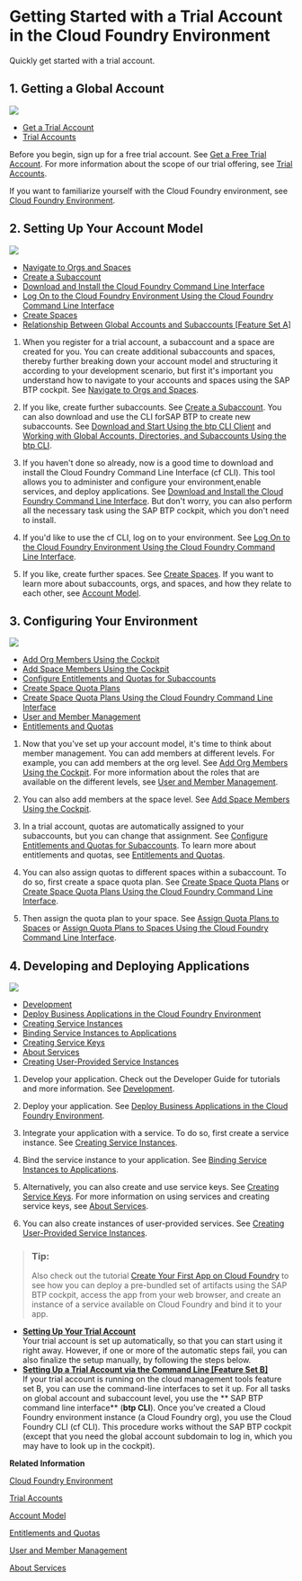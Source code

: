 <!-- loioe50ab7b423f04a8db301d7678946626e -->

# Getting Started with a Trial Account in the Cloud Foundry Environment

Quickly get started with a trial account.



<a name="loioe50ab7b423f04a8db301d7678946626e__section_ncd_t5k_wbb"/>

## 1. Getting a Global Account

![](images/Trial_1-Getting_a_Global_Account_0f1ece7.png)

-   [Get a Trial Account](Getting_a_Global_Account_d61c281.md#loio42e7e54590424e65969fced1acd47694)
-   [Trial Accounts](../10-concepts/Trial_Accounts_046f127.md)

Before you begin, sign up for a free trial account. See [Get a Free Trial Account](Getting_a_Global_Account_d61c281.md#loio42e7e54590424e65969fced1acd47694). For more information about the scope of our trial offering, see [Trial Accounts](../10-concepts/Trial_Accounts_046f127.md).

If you want to familiarize yourself with the Cloud Foundry environment, see [Cloud Foundry Environment](../10-concepts/Cloud_Foundry_Environment_9c7092c.md#loio9c7092c7b7ae4d49bc8ae35fdd0e0b18).



<a name="loioe50ab7b423f04a8db301d7678946626e__section_gns_3vk_wbb"/>

## 2. Setting Up Your Account Model

![](images/Image_Map_Trial_2-Setting_Up_Your_Account_Model_6980fff.png)

-   [Navigate to Orgs and Spaces](../50-administration-and-ops/Navigate_to_Orgs_and_Spaces_5bf8735.md)
-   [Create a Subaccount](../50-administration-and-ops/Create_a_Subaccount_05280a1.md)
-   [Download and Install the Cloud Foundry Command Line Interface](../50-administration-and-ops/Download_and_Install_the_Cloud_Foundry_Command_Line_Interface_4ef907a.md)
-   [Log On to the Cloud Foundry Environment Using the Cloud Foundry Command Line Interface](../50-administration-and-ops/Log_On_to_the_Cloud_Foundry_Environment_Using_the_Cloud_Foundry_Command_Line_Interface_7a37d66.md)
-   [Create Spaces](../50-administration-and-ops/Create_Spaces_2f6ed22.md)
-   [Relationship Between Global Accounts and Subaccounts \[Feature Set A\]](../10-concepts/Account_Model_8ed4a70.md#loioeeda449cf252418a97e0f7c9abd30b9a)

1.  When you register for a trial account, a subaccount and a space are created for you. You can create additional subaccounts and spaces, thereby further breaking down your account model and structuring it according to your development scenario, but first it's important you understand how to navigate to your accounts and spaces using the SAP BTP cockpit. See [Navigate to Orgs and Spaces](../50-administration-and-ops/Navigate_to_Orgs_and_Spaces_5bf8735.md).

2.  If you like, create further subaccounts. See [Create a Subaccount](../50-administration-and-ops/Create_a_Subaccount_05280a1.md). You can also download and use the CLI forSAP BTP to create new subaccounts. See [Download and Start Using the btp CLI Client](../50-administration-and-ops/Download_and_Start_Using_the_btp_CLI_Client_8a8f17f.md) and [Working with Global Accounts, Directories, and Subaccounts Using the btp CLI](../50-administration-and-ops/Working_with_Global_Accounts,_Directories,_and_Subaccounts_Using_the_btp_CLI_85a683e.md).

3.  If you haven't done so already, now is a good time to download and install the Cloud Foundry Command Line Interface \(cf CLI\). This tool allows you to administer and configure your environment,enable services, and deploy applications. See [Download and Install the Cloud Foundry Command Line Interface](../50-administration-and-ops/Download_and_Install_the_Cloud_Foundry_Command_Line_Interface_4ef907a.md). But don't worry, you can also perform all the necessary task using the SAP BTP cockpit, which you don't need to install.
4.  If you'd like to use the cf CLI, log on to your environment. See [Log On to the Cloud Foundry Environment Using the Cloud Foundry Command Line Interface](../50-administration-and-ops/Log_On_to_the_Cloud_Foundry_Environment_Using_the_Cloud_Foundry_Command_Line_Interface_7a37d66.md).
5.  If you like, create further spaces. See [Create Spaces](../50-administration-and-ops/Create_Spaces_2f6ed22.md). If you want to learn more about subaccounts, orgs, and spaces, and how they relate to each other, see [Account Model](../10-concepts/Account_Model_8ed4a70.md#loio8ed4a705efa0431b910056c0acdbf377).



<a name="loioe50ab7b423f04a8db301d7678946626e__section_qr5_wwk_wbb"/>

## 3. Configuring Your Environment

![](images/Image_Map_Trial_3-Configuring_Your_Account_Environment_e7028c5.png)

-   [Add Org Members Using the Cockpit](../50-administration-and-ops/Add_Org_Members_Using_the_Cockpit_a4eeaf1.md)
-   [Add Space Members Using the Cockpit](../50-administration-and-ops/Add_Space_Members_Using_the_Cockpit_81d0b4d.md)
-   [Configure Entitlements and Quotas for Subaccounts](../50-administration-and-ops/Configure_Entitlements_and_Quotas_for_Subaccounts_5ba357b.md)
-   [Create Space Quota Plans](../50-administration-and-ops/Create_Space_Quota_Plans_b13c4a2.md)
-   [Create Space Quota Plans Using the Cloud Foundry Command Line Interface](../50-administration-and-ops/Create_Space_Quota_Plans_Using_the_Cloud_Foundry_Command_Line_Interface_504fde9.md)
-   [User and Member Management](../10-concepts/User_and_Member_Management_cc1c676.md)
-   [Entitlements and Quotas](../10-concepts/Entitlements_and_Quotas_00aa2c2.md)

1.  Now that you've set up your account model, it's time to think about member management. You can add members at different levels. For example, you can add members at the org level. See [Add Org Members Using the Cockpit](../50-administration-and-ops/Add_Org_Members_Using_the_Cockpit_a4eeaf1.md). For more information about the roles that are available on the different levels, see [User and Member Management](../10-concepts/User_and_Member_Management_cc1c676.md).

2.  You can also add members at the space level. See [Add Space Members Using the Cockpit](../50-administration-and-ops/Add_Space_Members_Using_the_Cockpit_81d0b4d.md).
3.  In a trial account, quotas are automatically assigned to your subaccounts, but you can change that assignment. See [Configure Entitlements and Quotas for Subaccounts](../50-administration-and-ops/Configure_Entitlements_and_Quotas_for_Subaccounts_5ba357b.md). To learn more about entitlements and quotas, see [Entitlements and Quotas](../10-concepts/Entitlements_and_Quotas_00aa2c2.md).
4.  You can also assign quotas to different spaces within a subaccount. To do so, first create a space quota plan. See [Create Space Quota Plans](../50-administration-and-ops/Create_Space_Quota_Plans_b13c4a2.md) or [Create Space Quota Plans Using the Cloud Foundry Command Line Interface](../50-administration-and-ops/Create_Space_Quota_Plans_Using_the_Cloud_Foundry_Command_Line_Interface_504fde9.md).
5.  Then assign the quota plan to your space. See [Assign Quota Plans to Spaces](../50-administration-and-ops/Assign_Quota_Plans_to_Spaces_13028c4.md) or [Assign Quota Plans to Spaces Using the Cloud Foundry Command Line Interface](../50-administration-and-ops/Assign_Quota_Plans_to_Spaces_Using_the_Cloud_Foundry_Command_Line_Interface_d1e4203.md).



<a name="loioe50ab7b423f04a8db301d7678946626e__section_w1d_txk_wbb"/>

## 4. Developing and Deploying Applications

![](images/Image_Map_Trial_4-Developing_and_Deploying_Applications_Using_Services_d99d10d.png)

-   [Development](../30-development/Development_c2fec62.md)
-   [Deploy Business Applications in the Cloud Foundry Environment](../30-development/Deploy_Business_Applications_in_the_Cloud_Foundry_Environment_4946ea5.md)
-   [Creating Service Instances](../30-development/Creating_Service_Instances_8221b74.md)
-   [Binding Service Instances to Applications](../30-development/Binding_Service_Instances_to_Applications_e98280a.md)
-   [Creating Service Keys](../30-development/Creating_Service_Keys_4514a14.md)
-   [About Services](../30-development/About_Services_d1d0fc8.md)
-   [Creating User-Provided Service Instances](../30-development/Creating_User-Provided_Service_Instances_a44355e.md)

1.  Develop your application. Check out the Developer Guide for tutorials and more information. See [Development](../30-development/Development_c2fec62.md).

2.  Deploy your application. See [Deploy Business Applications in the Cloud Foundry Environment](../30-development/Deploy_Business_Applications_in_the_Cloud_Foundry_Environment_4946ea5.md).
3.  Integrate your application with a service. To do so, first create a service instance. See [Creating Service Instances](../30-development/Creating_Service_Instances_8221b74.md).

4.  Bind the service instance to your application. See [Binding Service Instances to Applications](../30-development/Binding_Service_Instances_to_Applications_e98280a.md).
5.  Alternatively, you can also create and use service keys. See [Creating Service Keys](../30-development/Creating_Service_Keys_4514a14.md). For more information on using services and creating service keys, see [About Services](../30-development/About_Services_d1d0fc8.md).
6.  You can also create instances of user-provided services. See [Creating User-Provided Service Instances](../30-development/Creating_User-Provided_Service_Instances_a44355e.md).

> ### Tip:  
> Also check out the tutorial [Create Your First App on Cloud Foundry](https://developers.sap.com/group.scp-3-first-app.html) to see how you can deploy a pre-bundled set of artifacts using the SAP BTP cockpit, access the app from your web browser, and create an instance of a service available on Cloud Foundry and bind it to your app.

-   **[Setting Up Your Trial Account](Setting_Up_Your_Trial_Account_fa5deb9.md#loiofa5deb9cc4be4ca58070456cd2c47647 "Your trial account is set up automatically, so that you can start using it right away. However, if one or more of the automatic steps
		fail, you can also finalize the setup manually, by following the steps below. ")**  
Your trial account is set up automatically, so that you can start using it right away. However, if one or more of the automatic steps fail, you can also finalize the setup manually, by following the steps below.
-   **[Setting Up a Trial Account via the Command Line \[Feature Set B\]](Setting_Up_a_Trial_Account_via_the_Command_Line_Feature_Set_B_a21360f.md "If your trial account is running on the cloud management tools feature set
                                    B, you can use the
		command-line interfaces to set it up. For all tasks on global account and subaccount level,
		you use the 
			SAP BTP command line
			interface (btp CLI). Once you’ve created a Cloud
                                Foundry
		environment instance (a Cloud
                                Foundry org),
		you use the Cloud
                                Foundry CLI (cf
		CLI). This procedure works without the SAP BTP
                                    cockpit (except that you need the
		global account subdomain to log in, which you may have to look up in the
		cockpit).")**  
If your trial account is running on the cloud management tools feature set B, you can use the command-line interfaces to set it up. For all tasks on global account and subaccount level, you use the ** SAP BTP command line interface** \(**btp CLI**\). Once you’ve created a Cloud Foundry environment instance \(a Cloud Foundry org\), you use the Cloud Foundry CLI \(cf CLI\). This procedure works without the SAP BTP cockpit \(except that you need the global account subdomain to log in, which you may have to look up in the cockpit\).

**Related Information**  


[Cloud Foundry Environment](../10-concepts/Cloud_Foundry_Environment_9c7092c.md#loio9c7092c7b7ae4d49bc8ae35fdd0e0b18 "The Cloud Foundry environment allows you to create polyglot cloud applications in Cloud Foundry. It contains the SAP BTP, Cloud Foundry runtime service, which is based on the open-source application platform managed by the Cloud Foundry Foundation.")

[Trial Accounts](../10-concepts/Trial_Accounts_046f127.md "Trial accounts let you try out SAP BTP for free with a restricted use of the platform resources and services.")

[Account Model](../10-concepts/Account_Model_8ed4a70.md#loio8ed4a705efa0431b910056c0acdbf377 "Learn more about the different types of accounts on SAP BTP and how they relate to each other.")

[Entitlements and Quotas](../10-concepts/Entitlements_and_Quotas_00aa2c2.md "When you purchase an enterprise account, you’re entitled to use a specific set of resources, such as the amount of memory that can be allocated to your applications.")

[User and Member Management](../10-concepts/User_and_Member_Management_cc1c676.md "On the cloud platform, member management happens at all levels from global account to space, while user management is done for deployed applications.")

[About Services](../30-development/About_Services_d1d0fc8.md "In the Cloud Foundry environment, you usually enable services by creating a service instance using either the SAP BTP cockpit or the Cloud Foundry command line interface (cf CLI), and binding that instance to your application.")

